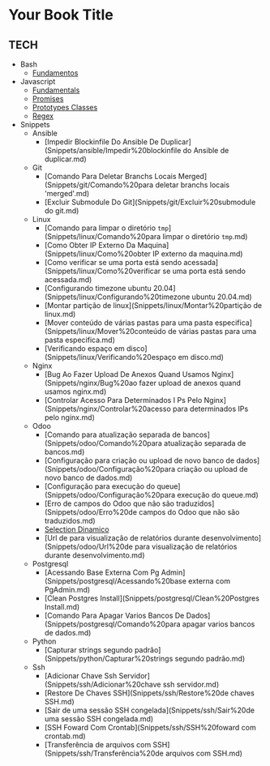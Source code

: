 # Your Book Title

## TECH
- Bash
  * [Fundamentos](Bash/Fundamentos.md)
- Javascript
  * [Fundamentals](Javascript/Fundamentals.md)
  * [Promises](Javascript/Promises.md)
  * [Prototypes Classes](Javascript/Prototypes-Classes.md)
  * [Regex](Javascript/Regex.md)
- Snippets
  - Ansible
    * [Impedir Blockinfile Do Ansible De Duplicar](Snippets/ansible/Impedir%20blockinfile do Ansible de duplicar.md)
  - Git
    * [Comando Para Deletar Branchs Locais Merged](Snippets/git/Comando%20para deletar branchs locais 'merged'.md)
    * [Excluir Submodule Do Git](Snippets/git/Excluir%20submodule do git.md)
  - Linux
    * [Comando para limpar o diretório `tmp`](Snippets/linux/Comando%20para limpar o diretório `tmp`.md)
    * [Como Obter IP Externo Da Maquina](Snippets/linux/Como%20obter IP externo da maquina.md)
    * [Como verificar se uma porta está sendo acessada](Snippets/linux/Como%20verificar se uma porta está sendo acessada.md)
    * [Configurando timezone ubuntu 20.04](Snippets/linux/Configurando%20timezone ubuntu 20.04.md)
    * [Montar partição de linux](Snippets/linux/Montar%20partição de linux.md)
    * [Mover conteúdo de várias pastas para uma pasta especifica](Snippets/linux/Mover%20conteúdo de várias pastas para uma pasta especifica.md)
    * [Verificando espaço em disco](Snippets/linux/Verificando%20espaço em disco.md)
  - Nginx
    * [Bug Ao Fazer Upload De Anexos Quand Usamos Nginx](Snippets/nginx/Bug%20ao fazer upload de anexos quand usamos nginx.md)
    * [Controlar Acesso Para Determinados I Ps Pelo Nginx](Snippets/nginx/Controlar%20acesso para determinados IPs pelo nginx.md)
  - Odoo
    * [Comando para atualização separada de bancos](Snippets/odoo/Comando%20para atualização separada de bancos.md)
    * [Configuração para criação ou upload de novo banco de dados](Snippets/odoo/Configuração%20para criação ou upload de novo banco de dados.md)
    * [Configuração para execução do queue](Snippets/odoo/Configuração%20para execução do queue.md)
    * [Erro de campos do Odoo que não são traduzidos](Snippets/odoo/Erro%20de campos do Odoo que não são traduzidos.md)
    * [Selection Dinamico](Snippets/odoo/Selection%20Dinamico.md)
    * [Url de para visualização de relatórios durante desenvolvimento](Snippets/odoo/Url%20de para visualização de relatórios durante desenvolvimento.md)
  - Postgresql
    * [Acessando Base Externa Com Pg Admin](Snippets/postgresql/Acessando%20base externa com PgAdmin.md)
    * [Clean Postgres Install](Snippets/postgresql/Clean%20Postgres Install.md)
    * [Comando Para Apagar Varios Bancos De Dados](Snippets/postgresql/Comando%20para apagar varios bancos de dados.md)
  - Python
    * [Capturar strings segundo padrão](Snippets/python/Capturar%20strings segundo padrão.md)
  - Ssh
    * [Adicionar Chave Ssh Servidor](Snippets/ssh/Adicionar%20chave ssh servidor.md)
    * [Restore De Chaves SSH](Snippets/ssh/Restore%20de chaves SSH.md)
    * [Sair de uma sessão SSH congelada](Snippets/ssh/Sair%20de uma sessão SSH congelada.md)
    * [SSH Foward Com Crontab](Snippets/ssh/SSH%20foward com crontab.md)
    * [Transferência de arquivos com SSH](Snippets/ssh/Transferência%20de arquivos com SSH.md)

